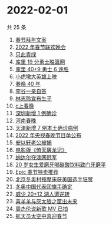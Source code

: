 # 2022-02-01

共 25 条

<!-- BEGIN -->
<!-- 最后更新时间 Tue Feb 01 2022 12:11:06 GMT+0800 (China Standard Time) -->

1. [春节拜年文案](https://www.zhihu.com/search?q=拜年文案)
1. [2022 年春节联欢晚会](https://www.zhihu.com/search?q=2022年央视春晚)
1. [只此青绿](https://www.zhihu.com/search?q=只此青绿)
1. [库里 19 分勇士胜篮网](https://www.zhihu.com/search?q=勇士)
1. [库里 40+9 勇士 6 连胜](https://www.zhihu.com/search?q=勇士)
1. [小虎墩大英雄上映](https://www.zhihu.com/search?q=小虎墩大英雄)
1. [春晚 40 年](https://www.zhihu.com/search?q=春晚40年)
1. [李谷一亲自答](https://www.zhihu.com/search?q=李谷一)
1. [林志玲宣布生子](https://www.zhihu.com/search?q=林志玲)
1. [c上春晚](https://www.zhihu.com/search?q=三星堆)
1. [深圳新增 1 例确诊](https://www.zhihu.com/search?q=深圳疫情)
1. [河南春晚](https://www.zhihu.com/search?q=河南春晚)
1. [天津新增 7 例本土确诊病例](https://www.zhihu.com/search?q=天津疫情)
1. [2022 年央视春晚节目单公布](https://www.zhihu.com/search?q=春晚节目单)
1. [安以轩老公被捕](https://www.zhihu.com/search?q=安以轩老公)
1. [电影版《倚天屠龙记》](https://www.zhihu.com/search?q=倚天屠龙记)
1. [纳达尔夺澳网冠军](https://www.zhihu.com/search?q=纳达尔)
1. [20 岁女生爱磨牙喝碳酸饮料致门牙磨平](https://www.zhihu.com/search?q=碳酸饮料)
1. [Epic 春节特卖推荐](https://www.zhihu.com/search?q=Epic)
1. [北京冬奥村按摩床获美国选手狂赞](https://www.zhihu.com/search?q=北京冬奥村)
1. [冬奥中国代表团旗手确定](https://www.zhihu.com/search?q=冬奥会旗手)
1. [威少 20+12 湖人遭逆转](https://www.zhihu.com/search?q=湖人)
1. [喜羊羊与灰太狼之筐出未来](https://www.zhihu.com/search?q=喜羊羊与灰太狼)
1. [周杰伦说新歌 MV 已拍](https://www.zhihu.com/search?q=周杰伦新歌)
1. [航天员太空中喜迎春节](https://www.zhihu.com/search?q=航天员太空过年)

<!-- END -->

